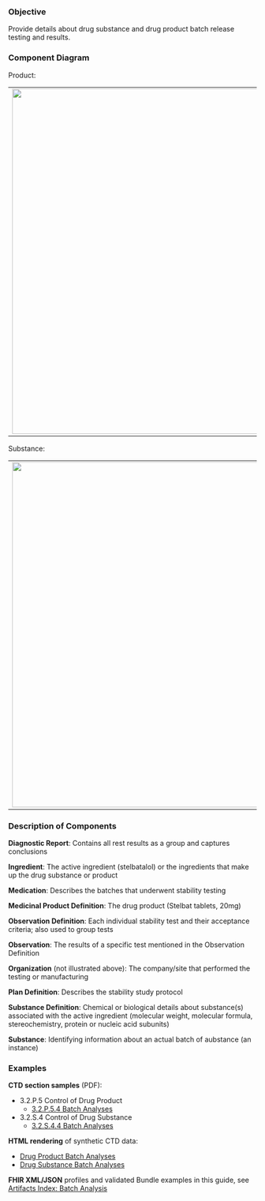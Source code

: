 ### Objective
Provide details about drug substance and drug product batch release testing and results.

### Component Diagram
Product:
<table>
<tr><td><img src="batch_analysis_FHIR_resources.png" width="700"/></td></tr>
</table>
Substance:
<table>
<tr><td><img src=" substance_batch_analysis_resources.png" width="700"/></td></tr>
</table>
 

### Description of Components
**Diagnostic Report**: Contains all rest results as a group and captures conclusions

**Ingredient**: The active ingredient (stelbatalol) or the ingredients that make up the drug substance or product

**Medication**: Describes the batches that underwent stability testing

**Medicinal Product Definition**: The drug product (Stelbat tablets, 20mg)

**Observation Definition**: Each individual stability test and their acceptance criteria; also used to group tests

**Observation**: The results of a specific test mentioned in the Observation Definition

**Organization** (not illustrated above): The company/site that performed the testing or manufacturing

**Plan Definition**: Describes the stability study protocol

**Substance Definition**: Chemical or biological details about substance(s) associated with the active ingredient (molecular weight, molecular formula, stereochemistry, protein or nucleic acid subunits) 

**Substance**: Identifying information about an actual batch of aubstance (an instance)

### Examples
**CTD section samples** (PDF):
- 3.2.P.5 Control of Drug Product
    - <a href="https://github.com/HL7/uv-dx-pq/raw/master/input/examples-pdf/3.2.P.5.4_Batch_Analyses.pdf ">3.2.P.5.4 Batch Analyses</a>
- 3.2.S.4 Control of Drug Substance
    - <a href="https://github.com/HL7/uv-dx-pq/raw/master/input/examples-pdf/3.2.S.4.4_Batch_Analyses.pdf ">3.2.S.4.4 Batch Analyses</a>

**HTML rendering** of synthetic CTD data:
- <a href="batch_anal_rend_p.html">Drug Product Batch Analyses</a>
- <a href="batch_anal_rend_s.html">Drug Substance Batch Analyses</a>

**FHIR XML/JSON** profiles and validated Bundle examples in this guide, see [Artifacts Index: Batch Analysis](artifacts.html#batch-analysis)

